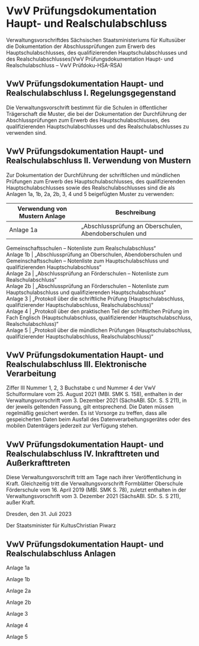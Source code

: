 # VwV Prüfungsdokumentation Haupt- und Realschulabschluss

Verwaltungsvorschriftdes Sächsischen Staatsministeriums für Kultusüber die Dokumentation der Abschlussprüfungen zum Erwerb des Hauptschulabschlusses, des qualifizierenden Hauptschulabschlusses und des Realschulabschlusses(VwV Prüfungsdokumentation Haupt- und Realschulabschluss – VwV Prüfdoku-HSA-RSA)

## VwV Prüfungsdokumentation Haupt- und Realschulabschluss I. Regelungsgegenstand

Die Verwaltungsvorschrift bestimmt für die Schulen in öffentlicher Trägerschaft die Muster, die bei der Dokumentation der Durchführung der Abschlussprüfungen zum Erwerb des Hauptschulabschlusses, des qualifizierenden Hauptschulabschlusses und des Realschulabschlusses zu verwenden sind.


## VwV Prüfungsdokumentation Haupt- und Realschulabschluss II. Verwendung von Mustern

Zur Dokumentation der Durchführung der schriftlichen und mündlichen Prüfungen zum Erwerb des Hauptschulabschlusses, des qualifizierenden Hauptschulabschlusses sowie des Realschulabschlusses sind die als Anlagen 1a, 1b, 2a, 2b, 3, 4 und 5 beigefügten Muster zu verwenden:

Verwendung von Mustern Anlage | Beschreibung  
---|---  
Anlage 1a | „Abschlussprüfung an Oberschulen, Abendoberschulen und
Gemeinschaftsschulen – Notenliste zum Realschulabschluss“  
Anlage 1b | „Abschlussprüfung an Oberschulen, Abendoberschulen und
Gemeinschaftsschulen – Notenliste zum Hauptschulabschluss und qualifizierenden
Hauptschulabschluss“  
Anlage 2a | „Abschlussprüfung an Förderschulen – Notenliste zum
Realschulabschluss“  
Anlage 2b | „Abschlussprüfung an Förderschulen – Notenliste zum
Hauptschulabschluss und qualifizierenden Hauptschulabschluss“  
Anlage 3 | „Protokoll über die schriftliche Prüfung (Hauptschulabschluss,
qualifizierender Hauptschulabschluss, Realschulabschluss)“  
Anlage 4 | „Protokoll über den praktischen Teil der schriftlichen Prüfung im
Fach Englisch (Hauptschulabschluss, qualifizierender Hauptschulabschluss,
Realschulabschluss)“  
Anlage 5 | „Protokoll über die mündlichen Prüfungen (Hauptschulabschluss,
qualifizierender Hauptschulabschluss, Realschulabschluss)“





## VwV Prüfungsdokumentation Haupt- und Realschulabschluss III. Elektronische Verarbeitung

Ziffer III Nummer 1, 2, 3 Buchstabe c und Nummer 4 der VwV Schulformulare vom 25. August 2021 (MBl. SMK S. 158), enthalten in der Verwaltungsvorschrift vom 3. Dezember 2021 (SächsABl. SDr. S. S 211), in der jeweils geltenden Fassung, gilt entsprechend. Die Daten müssen regelmäßig gesichert werden. Es ist Vorsorge zu treffen, dass alle gespeicherten Daten beim Ausfall des Datenverarbeitungsgerätes oder des mobilen Datenträgers jederzeit zur Verfügung stehen.


## VwV Prüfungsdokumentation Haupt- und Realschulabschluss IV. Inkrafttreten und Außerkrafttreten

Diese Verwaltungsvorschrift tritt am Tage nach ihrer Veröffentlichung in Kraft. Gleichzeitig tritt die Verwaltungsvorschrift Formblätter Oberschule Förderschule vom 16. April 2019 (MBl. SMK S. 78), zuletzt enthalten in der Verwaltungsvorschrift vom 3. Dezember 2021 (SächsABl. SDr. S. S 211), außer Kraft.

Dresden, den 31. Juli 2023

Der Staatsminister für KultusChristian Piwarz


## VwV Prüfungsdokumentation Haupt- und Realschulabschluss Anlagen

Anlage 1a

Anlage 1b

Anlage 2a

Anlage 2b

Anlage 3

Anlage 4

Anlage 5

